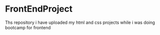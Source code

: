 # FrontEndProject

Ths repository i have uploaded my html and css projects while i was doing bootcamp for frontend

